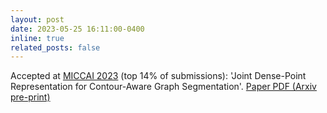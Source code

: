 ```yaml
---
layout: post
date: 2023-05-25 16:11:00-0400
inline: true
related_posts: false
---
```


Accepted at [MICCAI 2023]((https://conferences.miccai.org/2023/en/)) (top 14% of submissions): 'Joint Dense-Point Representation for Contour-Aware Graph Segmentation'. [Paper PDF (Arxiv pre-print)](https://arxiv.org/pdf/2306.12155.pdf) 